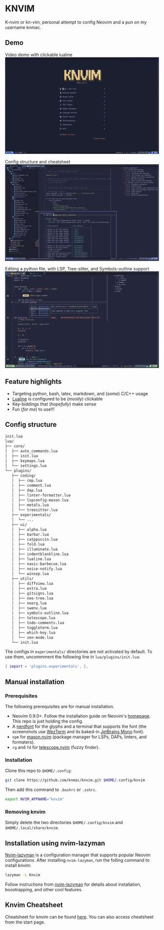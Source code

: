 # KNVIM

K-nvim or kn-vim, personal attempt to config Neovim and a pun on my username knmac.

## Demo
<!-- ![Screenshot](./res/screenshot.png) -->
Video demo with clickable lualine
![demo3](./res/demo1.gif)

Config structure and cheatsheet
![demo1](./res/demo2.png)

Editing a python file, with LSP, Tree-sitter, and Symbols-outline support
![demo2](./res/demo3.png)


## Feature highlights

- Targeting python, bash, latex, markdown, and (*some*) C/C++ usage
- [Lualine](https://github.com/nvim-lualine/lualine.nvim) is configured to be (*mostly*) clickable
- Key-biddings that (*hopefully*) make sense
- Fun (*for me*) to use!!!


## Config structure

```
init.lua
lua/
├── core/
│  ├── auto_commands.lua
│  ├── init.lua
│  ├── keymaps.lua
│  └── settings.lua
└── plugins/
   ├── coding/
   │  ├── cmp.lua
   │  ├── comment.lua
   │  ├── dap.lua
   │  ├── linter-formatter.lua
   │  ├── lspconfig-mason.lua
   │  ├── metals.lua
   │  └── treesitter.lua
   ├── experimentals/
   │  └── ...
   ├── ui/
   │  ├── alpha.lua
   │  ├── barbar.lua
   │  ├── catppuccin.lua
   │  ├── fold.lua
   │  ├── illuminate.lua
   │  ├── indentblankline.lua
   │  ├── lualine.lua
   │  ├── navic-barbecue.lua
   │  ├── noice-notify.lua
   │  └── winsep.lua
   ├── utils/
   │  ├── diffview.lua
   │  ├── extra.lua
   │  ├── gitsigns.lua
   │  ├── neo-tree.lua
   │  ├── neorg.lua
   │  ├── swenv.lua
   │  ├── symbols-outline.lua
   │  ├── telescope.lua
   │  ├── todo-comments.lua
   │  ├── toggleterm.lua
   │  ├── which-key.lua
   │  └── zen-mode.lua
   └── init.lua
```

The configs in `experimentals/` directories are not activated by default. To use them, uncommment the following line in `lua/plugins/init.lua`:

```lua
{ import = 'plugins.experimentals', },
```


## Manual installation

### Prerequisites

The following prerequisites are for manual installation.
- Neovim 0.9.0+. Follow the installation guide on Neovim's [homepage](https://neovim.io/). This repo is just holding the config.
- A [nerdfont](https://www.nerdfonts.com) for the glyphs and a terminal that supports the font (the screenshots use [WezTerm](https://wezfurlong.org/wezterm/) and its baked-in [JetBrains Mono](https://www.jetbrains.com/lp/mono/) font).
- `npm` for [mason.nvim](https://github.com/williamboman/mason.nvim) (package manager for LSPs, DAPs, linters, and formaters).
- `rg` and `fd` for [telescope.nvim](https://github.com/nvim-telescope/telescope.nvim) (fuzzy finder).

### Installation

Clone this repo to `$HOME/.config`:

```bash
git clone https://github.com/knmac/knvim.git $HOME/.config/knvim
```

Then add this command to `.bashrc` or `.zshrc`.

```bash
export NVIM_APPNAME="knvim"
```

### Removing knvim

Simply delete the two directories `$HOME/.config/knvim` and `$HOME/.local/share/knvim`.


## Installation using nvim-lazyman

[Nvim-lazyman](https://github.com/doctorfree/nvim-lazyman) is a configuration manager that supports popular Neovim configurations. After installing `nvim-lazyman`, run the folling command to install knvim:

```bash
lazyman -L Knvim
```

Follow instructions from [nvim-lazyman](https://github.com/doctorfree/nvim-lazyman) for details about installation, boostrapping, and other cool features.


## Knvim Cheatsheet

Cheatsheet for knvim can be found [here](res/cheatsheet.md). You can also access cheatsheet from the start page.
